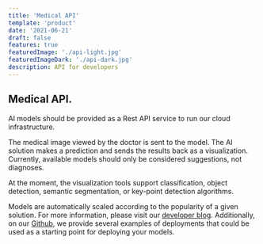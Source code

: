 ```yaml
---
title: 'Medical API'
template: 'product'
date: '2021-06-21'
draft: false
features: true
featuredImage: './api-light.jpg'
featuredImageDark: './api-dark.jpg'
description: API for developers
---
```


## Medical API.

AI models should be provided as a Rest API service to run our cloud infrastructure.

The medical image viewed by the doctor is sent to the model. The AI solution makes a prediction and sends the results back as a visualization. Currently, available models should only be considered suggestions, not diagnoses.

At the moment, the visualization tools support classification, object detection, semantic segmentation, or key-point detection algorithms. 

Models are automatically scaled according to the popularity of a given solution. 
For more information, please visit our [developer blog](https://medvision.io/posts).
Additionally, on our [Github](https://github.com/medvision-io), we provide several examples of deployments that could be used as a starting point for deploying your models.